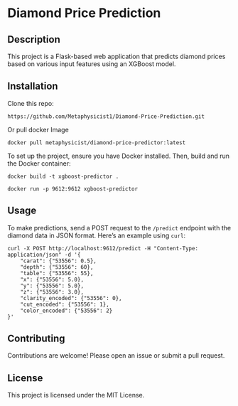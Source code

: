 # Diamond Price Prediction

## Description
This project is a Flask-based web application that predicts diamond prices based on various input features using an XGBoost model.



## Installation

Clone this repo:
```
https://github.com/Metaphysicist1/Diamond-Price-Prediction.git
```

Or pull docker Image
```
docker pull metaphysicist/diamond-price-predictor:latest
```


To set up the project, ensure you have Docker installed. Then, build and run the Docker container:
```
docker build -t xgboost-predictor .
```
```
docker run -p 9612:9612 xgboost-predictor
```

## Usage
To make predictions, send a POST request to the `/predict` endpoint with the diamond data in JSON format. Here’s an example using `curl`:
```
curl -X POST http://localhost:9612/predict -H "Content-Type: application/json" -d '{
    "carat": {"53556": 0.5},
    "depth": {"53556": 60},
    "table": {"53556": 55},
    "x": {"53556": 5.0},
    "y": {"53556": 5.0},
    "z": {"53556": 3.0},
    "clarity_encoded": {"53556": 0},
    "cut_encoded": {"53556": 1},
    "color_encoded": {"53556": 2}
}'
```

## Contributing
Contributions are welcome! Please open an issue or submit a pull request.

## License
This project is licensed under the MIT License.
